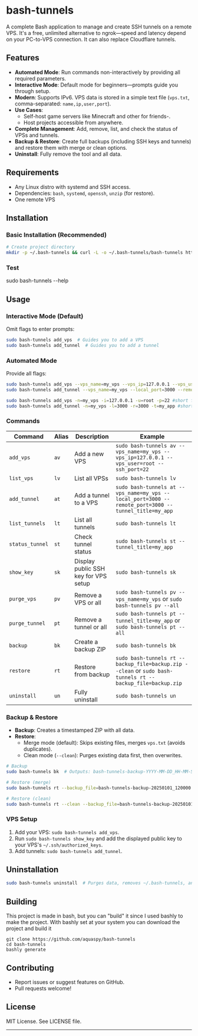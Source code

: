 # bash-tunnels

A complete Bash application to manage and create SSH tunnels on a remote VPS. It's a free, unlimited alternative to ngrok—speed and latency depend on your PC-to-VPS connection. It can also replace Cloudflare tunnels.

## Features

- **Automated Mode**: Run commands non-interactively by providing all required parameters.
- **Interactive Mode**: Default mode for beginners—prompts guide you through setup.
- **Modern**: Supports IPv6. VPS data is stored in a simple text file (```vps.txt```, comma-separated: ```name,ip,user,port```).
- **Use Cases**:
  - Self-host game servers like Minecraft and other for friends-.
  - Host projects accessible from anywhere.
- **Complete Management**: Add, remove, list, and check the status of VPSs and tunnels.
- **Backup & Restore**: Create full backups (including SSH keys and tunnels) and restore them with merge or clean options.
- **Uninstall**: Fully remove the tool and all data.

## Requirements

- Any Linux distro with systemd and SSH access.
- Dependencies: ```bash```, ```systemd```, ```openssh```, ```unzip``` (for restore).
- One remote VPS

## Installation

### Basic Installation (Recommended)
```bash
# Create project directory
mkdir -p ~/.bash-tunnels && curl -L -o ~/.bash-tunnels/bash-tunnels https://github.com/aquaspy/bash-tunnels/releases/latest/download/bash-tunnels && chmod +x ~/.bash-tunnels/bash-tunnels && sudo ln -s ~/.bash-tunnels/bash-tunnels /usr/local/bin/bash-tunnels
```

### Test
sudo bash-tunnels --help

## Usage

### Interactive Mode (Default)
Omit flags to enter prompts:
```bash
sudo bash-tunnels add_vps  # Guides you to add a VPS
sudo bash-tunnels add_tunnel  # Guides you to add a tunnel
```

### Automated Mode
Provide all flags:
```bash
sudo bash-tunnels add_vps --vps_name=my_vps --vps_ip=127.0.0.1 --vps_user=root --ssh_port=22 #long flag mode
sudo bash-tunnels add_tunnel --vps_name=my_vps --local_port=3000 --remote_port=3000 --tunnel_title=my_app #long flag mode

sudo bash-tunnels add_vps -n=my_vps -i=127.0.0.1 -u=root -p=22 #short flag mode
sudo bash-tunnels add_tunnel -n=my_vps -l=3000 -r=3000 -t=my_app #short flag mode
```

### Commands

| Command | Alias | Description | Example |
|---------|-------|-------------|---------|
| ```add_vps``` | ```av``` | Add a new VPS | ```sudo bash-tunnels av --vps_name=my_vps --vps_ip=127.0.0.1 --vps_user=root --ssh_port=22``` |
| ```list_vps``` | ```lv``` | List all VPSs | ```sudo bash-tunnels lv``` |
| ```add_tunnel``` | ```at``` | Add a tunnel to a VPS | ```sudo bash-tunnels at --vps_name=my_vps --local_port=3000 --remote_port=3000 --tunnel_title=my_app``` |
| ```list_tunnels``` | ```lt``` | List all tunnels | ```sudo bash-tunnels lt``` |
| ```status_tunnel``` | ```st``` | Check tunnel status | ```sudo bash-tunnels st --tunnel_title=my_app``` |
| ```show_key``` | ```sk``` | Display public SSH key for VPS setup | ```sudo bash-tunnels sk``` |
| ```purge_vps``` | ```pv``` | Remove a VPS or all | ```sudo bash-tunnels pv --vps_name=my_vps``` or ```sudo bash-tunnels pv --all``` |
| ```purge_tunnel``` | ```pt``` | Remove a tunnel or all | ```sudo bash-tunnels pt --tunnel_title=my_app``` or ```sudo bash-tunnels pt --all``` |
| ```backup``` | ```bk``` | Create a backup ZIP | ```sudo bash-tunnels bk``` |
| ```restore``` | ```rt``` | Restore from backup | ```sudo bash-tunnels rt --backup_file=backup.zip --clean``` or ```sudo bash-tunnels rt --backup_file=backup.zip```|
| ```uninstall``` | ```un``` | Fully uninstall | ```sudo bash-tunnels un``` |

### Backup & Restore
- **Backup**: Creates a timestamped ZIP with all data.
- **Restore**:
  - Merge mode (default): Skips existing files, merges ```vps.txt``` (avoids duplicates).
  - Clean mode (```--clean```): Purges existing data first, then overwrites.

```bash
# Backup
sudo bash-tunnels bk  # Outputs: bash-tunnels-backup-YYYY-MM-DD_HH-MM-SS.zip

# Restore (merge)
sudo bash-tunnels rt --backup_file=bash-tunnels-backup-20250101_120000.zip

# Restore (clean)
sudo bash-tunnels rt --clean --backup_file=bash-tunnels-backup-20250101_120000.zip
```

### VPS Setup
1. Add your VPS: ```sudo bash-tunnels add_vps```.
2. Run ```sudo bash-tunnels show_key``` and add the displayed public key to your VPS's ```~/.ssh/authorized_keys```.
3. Add tunnels: ```sudo bash-tunnels add_tunnel```.

## Uninstallation

```bash
sudo bash-tunnels uninstall  # Purges data, removes ~/.bash-tunnels, and unlinks from /usr/local/bin
```

## Building

This project is made in bash, but you can "build" it since I used bashly to make the project. With bashly set at your system you can download the project and build it

```
git clone https://github.com/aquaspy/bash-tunnels
cd bash-tunnels
bashly generate
```

## Contributing

- Report issues or suggest features on GitHub.
- Pull requests welcome!

## License

MIT License. See LICENSE file.

---

